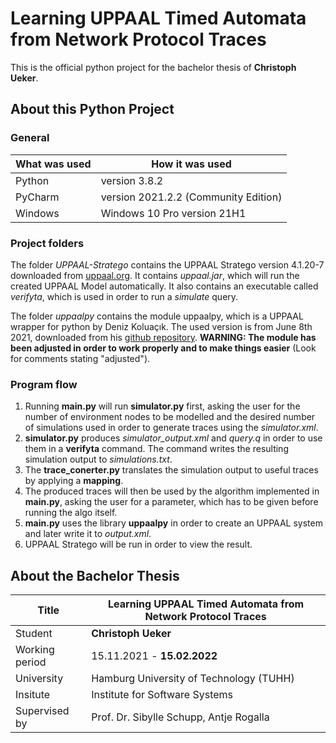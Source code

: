 # Learning UPPAAL Timed Automata from Network Protocol Traces
This is the official python project for the bachelor thesis of **Christoph Ueker**.

## About this Python Project
### General
| What was used | How it was used
| --- | --- |
| Python  | version 3.8.2
| PyCharm | version 2021.2.2 (Community Edition)
| Windows | Windows 10 Pro version 21H1

### Project folders
The folder _UPPAAL-Stratego_ contains the UPPAAL Stratego version 4.1.20-7 downloaded from [uppaal.org](https://uppaal.org/downloads/).
It contains _uppaal.jar_, which will run the created UPPAAL Model automatically. It also contains an executable called _verifyta_,
which is used in order to run a _simulate_ query.

The folder _uppaalpy_ contains the module uppaalpy, which is a UPPAAL wrapper for python by Deniz Koluaçık.
The used version is from June 8th 2021, downloaded from his [github repository](https://github.com/koluacik/uppaal-py).
**WARNING: The module has been adjusted in order to work properly and to make things easier**
(Look for comments stating "adjusted").

### Program flow
1. Running **main.py** will run **simulator.py** first, asking the user for the number of environment nodes to be modelled
and the desired number of simulations used in order to generate traces using the _simulator.xml_.
2. **simulator.py** produces _simulator_output.xml_ and _query.q_ in order to use them in a **verifyta** command. The
command writes the resulting simulation output to _simulations.txt_.
3. The **trace_conerter.py** translates the simulation output to useful traces by applying a **mapping**.
4. The produced traces will then be used by the algorithm implemented in **main.py**, asking the user for a parameter,
which has to be given before running the algo itself.
5. **main.py** uses the library **uppaalpy** in order to create an UPPAAL system and later write it to _output.xml_.
6. UPPAAL Stratego will be run in order to view the result.

## About the Bachelor Thesis
| Title | Learning UPPAAL Timed Automata from Network Protocol Traces
| --- | --- |
| Student | **Christoph Ueker**
| Working period | 15.11.2021 - **15.02.2022**
| University | Hamburg University of Technology (TUHH)
| Insitute | Institute for Software Systems
| Supervised by | Prof. Dr. Sibylle Schupp, Antje Rogalla
